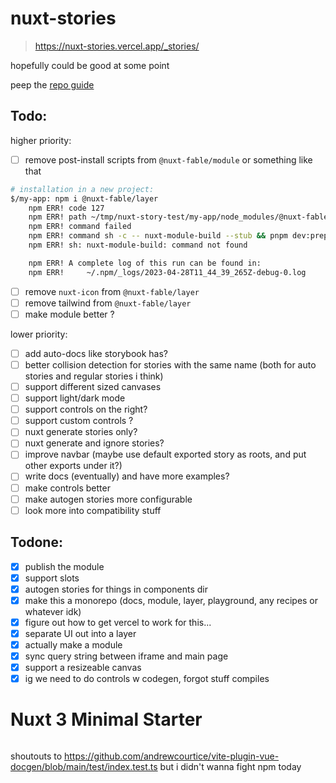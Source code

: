 # nuxt-stories

> https://nuxt-stories.vercel.app/_stories/

hopefully could be good at some point

peep the [repo guide](./REPO_GUIDE.md)

## Todo:

higher priority:

- [ ] remove post-install scripts from `@nuxt-fable/module` or something like that 
```sh
# installation in a new project:
$/my-app: npm i @nuxt-fable/layer
    npm ERR! code 127
    npm ERR! path ~/tmp/nuxt-story-test/my-app/node_modules/@nuxt-fable/module
    npm ERR! command failed
    npm ERR! command sh -c -- nuxt-module-build --stub && pnpm dev:prepare
    npm ERR! sh: nuxt-module-build: command not found

    npm ERR! A complete log of this run can be found in:
    npm ERR!     ~/.npm/_logs/2023-04-28T11_44_39_265Z-debug-0.log
```
- [ ] remove `nuxt-icon` from `@nuxt-fable/layer`
- [ ] remove tailwind from `@nuxt-fable/layer`
- [ ] make module better ?

lower priority:

- [ ] add auto-docs like storybook has?
- [ ] better collision detection for stories with the same name (both for auto stories and regular stories i think)
- [ ] support different sized canvases
- [ ] support light/dark mode
- [ ] support controls on the right?
- [ ] support custom controls ?
- [ ] nuxt generate stories only?
- [ ] nuxt generate and ignore stories?
- [ ] improve navbar (maybe use default exported story as roots, and put other exports under it?)
- [ ] write docs (eventually) and have more examples?
- [ ] make controls better
- [ ] make autogen stories more configurable
- [ ] look more into compatibility stuff

## Todone:

- [x] publish the module
- [x] support slots
- [x] autogen stories for things in components dir
- [x] make this a monorepo (docs, module, layer, playground, any recipes or whatever idk)
- [x] figure out how to get vercel to work for this...
- [x] separate UI out into a layer
- [x] actually make a module
- [x] sync query string between iframe and main page
- [x] support a resizeable canvas
- [x] ig we need to do controls w codegen, forgot stuff compiles 

<details>

<summary style="display: inline">

# Nuxt 3 Minimal Starter

</summary>

Look at the [Nuxt 3 documentation](https://nuxt.com/docs/getting-started/introduction) to learn more.

## Setup

Make sure to install the dependencies:

```bash
# yarn
yarn install

# npm
npm install

# pnpm
pnpm install --shamefully-hoist
```

## Development Server

Start the development server on http://localhost:3000

```bash
npm run dev
```

## Production

Build the application for production:

```bash
npm run build
```

Locally preview production build:

```bash
npm run preview
```

Check out the [deployment documentation](https://nuxt.com/docs/getting-started/deployment) for more information.

</details>

shoutouts to https://github.com/andrewcourtice/vite-plugin-vue-docgen/blob/main/test/index.test.ts but i didn't wanna fight npm today

